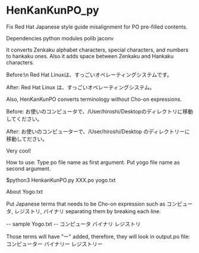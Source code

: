 # HenKanKunPO_py
Fix Red Hat Japanese style guide misalignment for PO pre-filled contents.

Dependencies
python modules
  polib
  jaconv


It converts Zenkaku alphabet characters, special characters, and numbers to hankaku ones.
Also it adds space between Zenkaku and Hankaku characters.

Before:\n
Red Hat Linuxは、すっごいオペレーティングシステムです。

After:
Red Hat Linux は、すっごいオペレーティングシステム。


Also, HenKanKunPO converts terminology without Cho-on expressions.

Before:
お使いのコンピュータで、/User/hiroshi/Desktopのディレクトリに移動してください。

After:
お使いのコンピューターで、/User/hiroshi/Desktop のディレクトリーに移動してださい。

Very cool!

How to use:
Type po file name as first argument. 
Put yogo file name as second argument.

$python3 HenkanKunPO.py XXX.po yogo.txt

About Yogo.txt

Put Japanese terms that needs to be Cho-on expression such as コンピュータ, レジストリ, バイナリ separating them by 
breaking each line. 



-- sample Yogo.txt --
コンピュータ
バイナリ
レジストリ


Those terms will have "ー" added, therefore, they will look in output.po file:
コンピューター
バイナリー
レジストリー
